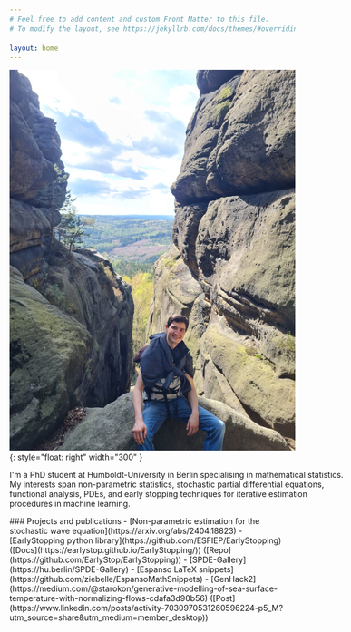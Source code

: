 ```yaml
---
# Feel free to add content and custom Front Matter to this file.
# To modify the layout, see https://jekyllrb.com/docs/themes/#overriding-theme-defaults

layout: home
---
```



![Image](/images/me.jpg){: style="float: right" width="300" }


<div style="width: 600px;">
I'm a PhD student at Humboldt-University in Berlin specialising in mathematical statistics. My interests span non-parametric statistics, stochastic partial differential equations, functional analysis, PDEs, and early stopping techniques for iterative estimation procedures in machine learning.
</div>


<p> </p>
### Projects and publications
- [Non-parametric estimation for the stochastic wave equation](https://arxiv.org/abs/2404.18823)
- [EarlyStopping python library](https://github.com/ESFIEP/EarlyStopping) ([Docs](https://earlystop.github.io/EarlyStopping/)) ([Repo](https://github.com/EarlyStop/EarlyStopping))
- [SPDE-Gallery](https://hu.berlin/SPDE-Gallery)
- [Espanso LaTeX snippets](https://github.com/ziebelle/EspansoMathSnippets)
- [GenHack2](https://medium.com/@starokon/generative-modelling-of-sea-surface-temperature-with-normalizing-flows-cdafa3d90b56) ([Post](https://www.linkedin.com/posts/activity-7030970531260596224-p5_M?utm_source=share&utm_medium=member_desktop))
